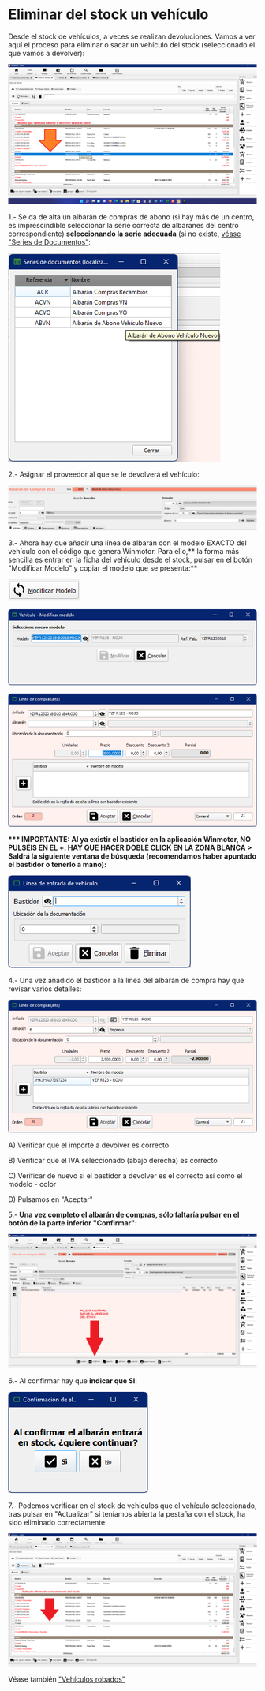 # Eliminar del stock un vehículo

Desde el stock de vehículos, a veces se realizan devoluciones. Vamos a ver aquí el proceso para eliminar o sacar un vehículo del stock (seleccionado el que vamos a devolver):

![](<../.gitbook/assets/imagen (99).png>)

1.- Se da de alta un albarán de compras de abono (si hay más de un centro, es imprescindible seleccionar la serie correcta de albaranes del centro correspondiente) **seleccionando la serie adecuada** (si no existe, [véase "Series de Documentos"](../manuales/configuracion/series-de-documentos.md):

![](<../.gitbook/assets/imagen (90).png>)

2.- Asignar el proveedor al que se le devolverá el vehículo:

![](<../.gitbook/assets/imagen (91).png>)

3.- Ahora hay que añadir una línea de albarán con el modelo EXACTO del vehículo con el código que genera Winmotor. Para ello,\*\* la forma más sencilla es entrar en la ficha del vehículo desde el stock, pulsar en el botón "Modificar Modelo" y copiar el modelo que se presenta:\*\*

![Pulsar en este botón](<../.gitbook/assets/imagen (93).png>)

![Copiar modelo completo según se ve en la imagen](<../.gitbook/assets/imagen (94) (1) (1).png>)

![](<../.gitbook/assets/imagen (95).png>)

**\*\*\* IMPORTANTE: Al ya existir el bastidor en la aplicación Winmotor, NO PULSÉIS EN EL +. HAY QUE HACER DOBLE CLICK EN LA ZONA BLANCA > Saldrá la siguiente ventana de búsqueda (recomendamos haber apuntado el bastidor o tenerlo a mano):**

![](<../.gitbook/assets/imagen (96).png>)

4.- Una vez añadido el bastidor a la línea del albarán de compra hay que revisar varios detalles:

![](<../.gitbook/assets/imagen (98).png>)

A) Verificar que el importe a devolver es correcto

B) Verificar que el IVA seleccionado (abajo derecha) es correcto

C) Verificar de nuevo si el bastidor a devolver es el correcto así como el modelo - color

D) Pulsamos en "Aceptar"

5.- **Una vez completo el albarán de compras, sólo faltaría pulsar en el botón de la parte inferior "Confirmar":**

![](<../.gitbook/assets/imagen (101).png>)

6.- Al confirmar hay que **indicar que SI**:

![](<../.gitbook/assets/imagen (102) (1) (1).png>)

7.- Podemos verificar en el stock de vehículos que el vehículo seleccionado, tras pulsar en "Actualizar" si teníamos abierta la pestaña con el stock, ha sido eliminado correctamente:

![](<../.gitbook/assets/imagen (103).png>)

Véase también ["Vehículos robados"](../faq/comercial/salidas-especiales-de-vehiculos-en-stock.md)
